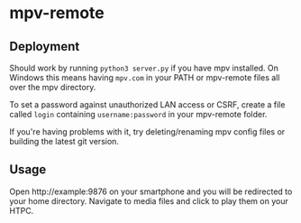 mpv-remote
==========

Deployment
----------
Should work by running `python3 server.py` if you have mpv installed. On
Windows this means having `mpv.com` in your PATH or mpv-remote files all over
the mpv directory.


To set a password against unauthorized LAN access or CSRF, create a file
called `login` containing `username:password` in your mpv-remote folder.


If you're having problems with it, try deleting/renaming mpv config files or
building the latest git version.

Usage
-----
Open http://example:9876 on your smartphone and you will be redirected to your
home directory. Navigate to media files and click to play them on your HTPC.
